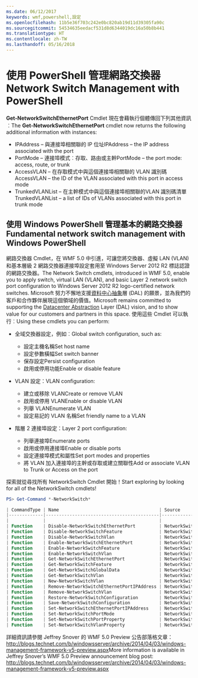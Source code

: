 ```yaml
---
ms.date: 06/12/2017
keywords: wmf,powershell,設定
ms.openlocfilehash: 11b5e36f703c242e0bc820ab19d11d39305fa90c
ms.sourcegitcommit: 54534635eedacf531d8d6344019dc16a50b8b441
ms.translationtype: HT
ms.contentlocale: zh-TW
ms.lasthandoff: 05/16/2018
---
```

# <a name="network-switch-management-with-powershell"></a><span data-ttu-id="4e9a2-102">使用 PowerShell 管理網路交換器</span><span class="sxs-lookup"><span data-stu-id="4e9a2-102">Network Switch Management with PowerShell</span></span>

<span data-ttu-id="4e9a2-103">**Get-NetworkSwitchEthernetPort** Cmdlet 現在會藉執行個體傳回下列其他資訊︰</span><span class="sxs-lookup"><span data-stu-id="4e9a2-103">The **Get-NetworkSwitchEthernetPort** cmdlet now returns the following additional information with instances:</span></span>

- <span data-ttu-id="4e9a2-104">IPAddress – 與連接埠相關聯的 IP 位址</span><span class="sxs-lookup"><span data-stu-id="4e9a2-104">IPAddress – the IP address associated with the port</span></span>
- <span data-ttu-id="4e9a2-105">PortMode – 連接埠模式︰存取、路由或主幹</span><span class="sxs-lookup"><span data-stu-id="4e9a2-105">PortMode – the port mode: access, route, or trunk</span></span>
- <span data-ttu-id="4e9a2-106">AccessVLAN – 在存取模式中與這個連接埠相關聯的 VLAN 識別碼</span><span class="sxs-lookup"><span data-stu-id="4e9a2-106">AccessVLAN – the ID of the VLAN associated with this port in access mode</span></span>
- <span data-ttu-id="4e9a2-107">TrunkedVLANList – 在主幹模式中與這個連接埠相關聯的VLAN 識別碼清單</span><span class="sxs-lookup"><span data-stu-id="4e9a2-107">TrunkedVLANList – a list of IDs of VLANs associated with this port in trunk mode</span></span>

## <a name="fundamental-network-switch-management-with-windows-powershell"></a><span data-ttu-id="4e9a2-108">使用 Windows PowerShell 管理基本的網路交換器</span><span class="sxs-lookup"><span data-stu-id="4e9a2-108">Fundamental network switch management with Windows PowerShell</span></span>

<span data-ttu-id="4e9a2-109">網路交換器 Cmdlet，在 WMF 5.0 中引進，可讓您將交換器、虛擬 LAN (VLAN) 和基本層級 2 網路交換器連接埠設定套用至 Windows Server 2012 R2 標誌認證的網路交換器。</span><span class="sxs-lookup"><span data-stu-id="4e9a2-109">The Network Switch cmdlets, introduced in WMF 5.0, enable you to apply switch, virtual LAN (VLAN), and basic Layer 2 network switch port configuration to Windows Server 2012 R2 logo-certified network switches.</span></span> <span data-ttu-id="4e9a2-110">Microsoft 努力不懈地支援[資料中心抽象](http://technet.microsoft.com/cloud/dal.aspx)層 (DAL) 的願景，並為我們的客戶和合作夥伴展現這個領域的價值。</span><span class="sxs-lookup"><span data-stu-id="4e9a2-110">Microsoft remains committed to supporting the [Datacenter Abstraction](http://technet.microsoft.com/cloud/dal.aspx) Layer (DAL) vision, and to show value for our customers and partners in this space.</span></span> <span data-ttu-id="4e9a2-111">使用這些 Cmdlet 可以執行︰</span><span class="sxs-lookup"><span data-stu-id="4e9a2-111">Using these cmdlets you can perform:</span></span>

- <span data-ttu-id="4e9a2-112">全域交換器設定，例如︰</span><span class="sxs-lookup"><span data-stu-id="4e9a2-112">Global switch configuration, such as:</span></span>
    - <span data-ttu-id="4e9a2-113">設定主機名稱</span><span class="sxs-lookup"><span data-stu-id="4e9a2-113">Set host name</span></span>
    - <span data-ttu-id="4e9a2-114">設定參數橫幅</span><span class="sxs-lookup"><span data-stu-id="4e9a2-114">Set switch banner</span></span>
    - <span data-ttu-id="4e9a2-115">保存設定</span><span class="sxs-lookup"><span data-stu-id="4e9a2-115">Persist configuration</span></span>
    - <span data-ttu-id="4e9a2-116">啟用或停用功能</span><span class="sxs-lookup"><span data-stu-id="4e9a2-116">Enable or disable feature</span></span>

- <span data-ttu-id="4e9a2-117">VLAN 設定：</span><span class="sxs-lookup"><span data-stu-id="4e9a2-117">VLAN configuration:</span></span>
    - <span data-ttu-id="4e9a2-118">建立或移除 VLAN</span><span class="sxs-lookup"><span data-stu-id="4e9a2-118">Create or remove VLAN</span></span>
    - <span data-ttu-id="4e9a2-119">啟用或停用 VLAN</span><span class="sxs-lookup"><span data-stu-id="4e9a2-119">Enable or disable VLAN</span></span>
    - <span data-ttu-id="4e9a2-120">列舉 VLAN</span><span class="sxs-lookup"><span data-stu-id="4e9a2-120">Enumerate VLAN</span></span>
    - <span data-ttu-id="4e9a2-121">設定易記的 VLAN 名稱</span><span class="sxs-lookup"><span data-stu-id="4e9a2-121">Set friendly name to a VLAN</span></span>

- <span data-ttu-id="4e9a2-122">階層 2 連接埠設定：</span><span class="sxs-lookup"><span data-stu-id="4e9a2-122">Layer 2 port configuration:</span></span>
    - <span data-ttu-id="4e9a2-123">列舉連接埠</span><span class="sxs-lookup"><span data-stu-id="4e9a2-123">Enumerate ports</span></span>
    - <span data-ttu-id="4e9a2-124">啟用或停用連接埠</span><span class="sxs-lookup"><span data-stu-id="4e9a2-124">Enable or disable ports</span></span>
    - <span data-ttu-id="4e9a2-125">設定連接埠模式和屬性</span><span class="sxs-lookup"><span data-stu-id="4e9a2-125">Set port modes and properties</span></span>
    - <span data-ttu-id="4e9a2-126">將 VLAN 加入連接埠的主幹或存取或建立關聯性</span><span class="sxs-lookup"><span data-stu-id="4e9a2-126">Add or associate VLAN to Trunk or Access on the port</span></span>

<span data-ttu-id="4e9a2-127">探索就從尋找所有 NetworkSwitch Cmdlet 開始！</span><span class="sxs-lookup"><span data-stu-id="4e9a2-127">Start exploring by looking for all of the NetworkSwitch cmdlets!</span></span>

```powershell
PS> Get-Command *-NetworkSwitch*

| CommandType | Name                                      | Source        |
|-------------|-------------------------------------------|---------------|
|             |                                           |               |
| Function    | Disable-NetworkSwitchEthernetPort         | NetworkSwitch |
| Function    | Disable-NetworkSwitchFeature              | NetworkSwitch |
| Function    | Disable-NetworkSwitchVlan                 | NetworkSwitch |
| Function    | Enable-NetworkSwitchEthernetPort          | NetworkSwitch |
| Function    | Enable-NetworkSwitchFeature               | NetworkSwitch |
| Function    | Enable-NetworkSwitchVlan                  | NetworkSwitch |
| Function    | Get-NetworkSwitchEthernetPort             | NetworkSwitch |
| Function    | Get-NetworkSwitchFeature                  | NetworkSwitch |
| Function    | Get-NetworkSwitchGlobalData               | NetworkSwitch |
| Function    | Get-NetworkSwitchVlan                     | NetworkSwitch |
| Function    | New-NetworkSwitchVlan                     | NetworkSwitch |
| Function    | Remove-NetworkSwitchEthernetPortIPAddress | NetworkSwitch |
| Function    | Remove-NetworkSwitchVlan                  | NetworkSwitch |
| Function    | Restore-NetworkSwitchConfiguration        | NetworkSwitch |
| Function    | Save-NetworkSwitchConfiguration           | NetworkSwitch |
| Function    | Set-NetworkSwitchEthernetPortIPAddress    | NetworkSwitch |
| Function    | Set-NetworkSwitchPortMode                 | NetworkSwitch |
| Function    | Set-NetworkSwitchPortProperty             | NetworkSwitch |
| Function    | Set-NetworkSwitchVlanProperty             | NetworkSwitch |
```

<span data-ttu-id="4e9a2-128">詳細資訊請參閱 Jeffrey Snover 的 WMF 5.0 Preview 公告部落格文章：<http://blogs.technet.com/b/windowsserver/archive/2014/04/03/windows-management-framework-v5-preview.aspx></span><span class="sxs-lookup"><span data-stu-id="4e9a2-128">More information is available in Jeffrey Snover’s WMF 5.0 Preview announcement blog post: <http://blogs.technet.com/b/windowsserver/archive/2014/04/03/windows-management-framework-v5-preview.aspx></span></span>
